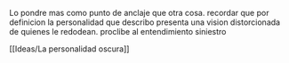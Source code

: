 Lo pondre mas como punto de anclaje que otra cosa. recordar que por definicion la personalidad que describo presenta una vision distorcionada de quienes le redodean. proclibe al entendimiento siniestro

[[Ideas/La personalidad oscura]]